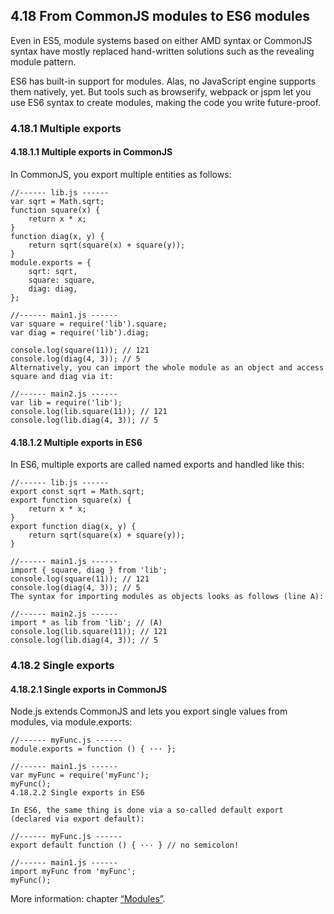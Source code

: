 <h2>4.18 From CommonJS modules to ES6 modules</h2>

Even in ES5, module systems based on either AMD syntax or CommonJS syntax have mostly replaced hand-written solutions such as the revealing module pattern.

ES6 has built-in support for modules. Alas, no JavaScript engine supports them natively, yet. But tools such as browserify, webpack or jspm let you use ES6 syntax to create modules, making the code you write future-proof.

<h3>4.18.1 Multiple exports</h3>

<h4>4.18.1.1 Multiple exports in CommonJS</h4>

In CommonJS, you export multiple entities as follows:
```
//------ lib.js ------
var sqrt = Math.sqrt;
function square(x) {
    return x * x;
}
function diag(x, y) {
    return sqrt(square(x) + square(y));
}
module.exports = {
    sqrt: sqrt,
    square: square,
    diag: diag,
};

//------ main1.js ------
var square = require('lib').square;
var diag = require('lib').diag;

console.log(square(11)); // 121
console.log(diag(4, 3)); // 5
Alternatively, you can import the whole module as an object and access square and diag via it:

//------ main2.js ------
var lib = require('lib');
console.log(lib.square(11)); // 121
console.log(lib.diag(4, 3)); // 5
```

<h4>4.18.1.2 Multiple exports in ES6</h4>

In ES6, multiple exports are called named exports and handled like this:

```
//------ lib.js ------
export const sqrt = Math.sqrt;
export function square(x) {
    return x * x;
}
export function diag(x, y) {
    return sqrt(square(x) + square(y));
}

//------ main1.js ------
import { square, diag } from 'lib';
console.log(square(11)); // 121
console.log(diag(4, 3)); // 5
The syntax for importing modules as objects looks as follows (line A):

//------ main2.js ------
import * as lib from 'lib'; // (A)
console.log(lib.square(11)); // 121
console.log(lib.diag(4, 3)); // 5
```

<h3>4.18.2 Single exports</h3>

<h4>4.18.2.1 Single exports in CommonJS</h4>

Node.js extends CommonJS and lets you export single values from modules, via module.exports:
```
//------ myFunc.js ------
module.exports = function () { ··· };

//------ main1.js ------
var myFunc = require('myFunc');
myFunc();
4.18.2.2 Single exports in ES6

In ES6, the same thing is done via a so-called default export (declared via export default):

//------ myFunc.js ------
export default function () { ··· } // no semicolon!

//------ main1.js ------
import myFunc from 'myFunc';
myFunc();
```

More information: chapter [“Modules”](http://exploringjs.com/es6/ch_modules.html#ch_modules).